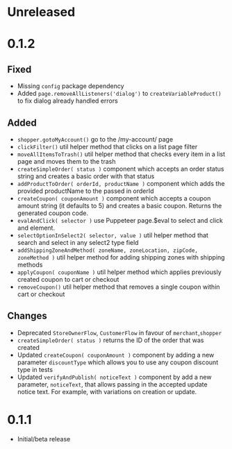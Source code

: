 # Unreleased

# 0.1.2

## Fixed

- Missing `config` package dependency
- Added `page.removeAllListeners('dialog')` to `createVariableProduct()` to fix dialog already handled errors

## Added

- `shopper.gotoMyAccount()` go to the /my-account/ page
- `clickFilter()` util helper method that clicks on a list page filter
- `moveAllItemsToTrash()` util helper method that checks every item in a list page and moves them to the trash
- `createSimpleOrder( status )` component which accepts an order status string and creates a basic order with that status
- `addProductToOrder( orderId, productName )` component which adds the provided productName to the passed in orderId
- `createCoupon( couponAmount )` component which accepts a coupon amount string (it defaults to 5) and creates a basic coupon. Returns the generated coupon code.
- `evalAndClick( selector )` use Puppeteer page.$eval to select and click and element.
- `selectOptionInSelect2( selector, value )` util helper method that search and select in any select2 type field
- `addShippingZoneAndMethod( zoneName, zoneLocation, zipCode, zoneMethod )` util helper method for adding shipping zones with shipping methods
- `applyCoupon( couponName )` util helper method which applies previously created coupon to cart or checkout
- `removeCoupon()` util helper method that removes a single coupon within cart or checkout

## Changes

- Deprecated `StoreOwnerFlow`, `CustomerFlow` in favour of `merchant`,`shopper`
- `createSimpleOrder( status )` returns the ID of the order that was created
- Updated `createCoupon( couponAmount )` component by adding a new parameter `discountType` which allows you to use any coupon discount type in tests
- Updated `verifyAndPublish( noticeText )` component by add a new parameter, `noticeText`, that allows passing in the accepted update notice text. For example, with variations on creation or update.

# 0.1.1

- Initial/beta release
